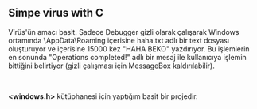 ## Simpe virus with C

Virüs'ün amacı basit. Sadece Debugger gizli olarak çalışarak Windows ortamında \AppData\Roaming içerisine haha.txt adlı bir text dosyası oluşturuyor ve içerisine 15000 kez "HAHA BEKO" yazdırıyor. Bu işlemlerin en sonunda "Operations completed!" adlı bir mesaj ile kullanıcıya işlemin bittiğini belirtiyor (gizli çalışması için MessageBox kaldırılabilir).

&nbsp;

**<windows.h>** kütüphanesi için yaptığım basit bir projedir. 
